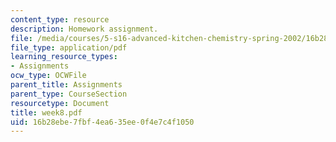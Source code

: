 ```yaml
---
content_type: resource
description: Homework assignment.
file: /media/courses/5-s16-advanced-kitchen-chemistry-spring-2002/16b28ebe7fbf4ea635ee0f4e7c4f1050_week8.pdf
file_type: application/pdf
learning_resource_types:
- Assignments
ocw_type: OCWFile
parent_title: Assignments
parent_type: CourseSection
resourcetype: Document
title: week8.pdf
uid: 16b28ebe-7fbf-4ea6-35ee-0f4e7c4f1050
---
```

